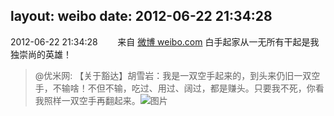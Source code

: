 layout: weibo
date: 2012-06-22 21:34:28
---
<meta name="referrer" content="no-referrer" />

2012-06-22 21:34:28  &nbsp;&nbsp;&nbsp;&nbsp;&nbsp;&nbsp; 来自 <a href="http://weibo.com/" rel="nofollow">微博 weibo.com</a>
白手起家从一无所有干起是我独崇尚的英雄！
>  @优米网: 【关于豁达】胡雪岩：我是一双空手起来的，到头来仍旧一双空手，不输啥！不但不输，吃过、用过、阔过，都是赚头。只要我不死，你看我照样一双空手再翻起来。 ​​​
>  ![图片](https://ww3.sinaimg.cn/large/6601ce85jw1du79e4ugnmj.jpg)
